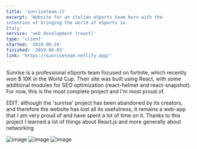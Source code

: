 ```yaml
---
title: 'sunriseteam.it'
excerpt: 'Website for an italian eSports team born with the
intention of bringing the world of eSports in
Italy'
service: 'web development (react)'
type: 'client'
started: '2019-06-24'
finished: '2019-06-03'
link: 'https://sunriseteam.netlify.app/'
---
```


Sunrise is a professional eSports team focused on fortnite, which recently won $ 10K in the World Cup. Their site was built using React, with some additional modules for SEO optimization (react-helmet and react-snapshot). For now, this is the most complete project and I'm most proud of.

EDIT: although the 'sunrise' project has been abandoned by its creators, and therefore the website has lost all its usefulness, it remains a web-app that I am very proud of and have spent a lot of time on it. Thanks to this project I learned a lot of things about React.js and more generally about networking

![image](/images/projects/sunriseteam/1.jpg)
![image](/images/projects/sunriseteam/2.jpg)
![image](/images/projects/sunriseteam/3.jpg)
